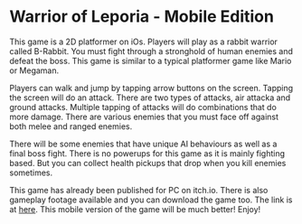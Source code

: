 # Warrior of Leporia - Mobile Edition

This game is a 2D platformer on iOs. Players will play as a rabbit warrior called B-Rabbit.
You must fight through a stronghold of human enemies and defeat the boss. This game is similar to
a typical platformer game like Mario or Megaman.

Players can walk and jump by tapping arrow buttons on the screen. Tapping the screen will do an attack.
There are two types of attacks, air attacka and ground attacks.
Multiple tapping of attacks will do combinations that do more damage.
There are various enemies that you must face off against both melee and ranged enemies.

There will be some enemies that have unique AI behaviours as well as a final boss fight.
There is no powerups for this game as it is mainly fighting based. But you can collect health
pickups that drop when you kill enemies sometimes. 

This game has already been published for PC on itch.io. There is also gameplay footage available
and you can download the game too.
The link is at [here](https://natsajin.itch.io/warrior-of-leporia).
This mobile version of the game will be much better! Enjoy!